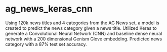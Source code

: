 # ag_news_keras_cnn
Using 120k news titles and 4 categories from the AG News set, a model is created to predict the news category given a news title.  Utilized Keras to generate a Convolutional Neural Network (CNN) and baseline dense neural network with a 200 dimensional Genism Glove embedding. Predicted news category with a 87% test set accuracy.
